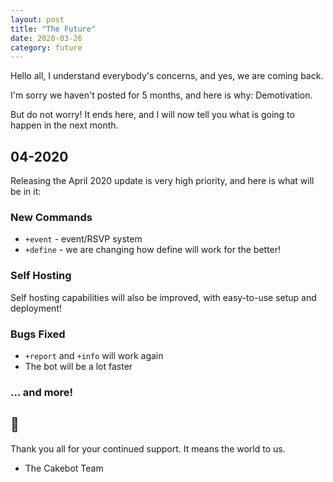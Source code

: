 ```yaml
---
layout: post
title: "The Future"
date: 2020-03-26
category: future
---
```


Hello all,
I understand everybody's concerns, and yes, we are coming back.

I'm sorry we haven't posted for 5 months, and here is why:
Demotivation.

But do not worry! It ends here, and I will now tell you what is going to happen in the next month.

## 04-2020

Releasing the April 2020 update is very high priority, and here is what will be in it:

### New Commands

* `+event` - event/RSVP system
* `+define` - we are changing how define will work for the better!

### Self Hosting

Self hosting capabilities will also be improved, with easy-to-use setup and deployment!

### Bugs Fixed

* `+report` and `+info` will work again
* The bot will be a lot faster

### ... and more!

## :tada:

Thank you all for your continued support. It means the world to us.

- The Cakebot Team
